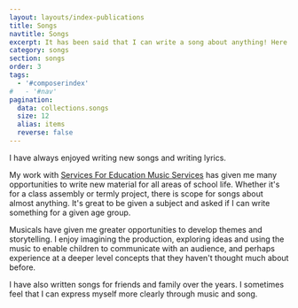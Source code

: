 ```yaml
---
layout: layouts/index-publications
title: Songs
navtitle: Songs
excerpt: It has been said that I can write a song about anything! Here are my songs for young voices and choirs of all ages
category: songs
section: songs
order: 3
tags:
  - '#composerindex'
#   - '#nav'
pagination:
  data: collections.songs
  size: 12
  alias: items
  reverse: false
---
```


I have always enjoyed writing new songs and writing lyrics.

My work with [Services For Education Music Services](www.servicesforeducation.co.uk) has given me many opportunities to write new material for all areas of school life. Whether it's for a class assembly or termly project, there is scope for songs about almost anything. It's great to be given a subject and asked if I can write something for a given age group.

Musicals have given me greater opportunities to develop themes and storytelling. I enjoy imagining the production, exploring ideas and using the music to enable children to communicate with an audience, and perhaps experience at a deeper level concepts that they haven't thought much about before. 

I have also written songs for friends and family over the years. I sometimes feel that I can express myself more clearly through music and song.

